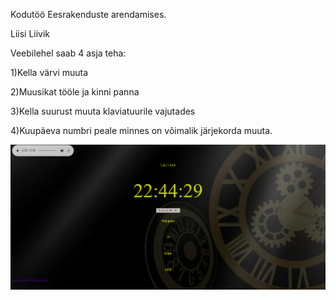 Kodutöö Eesrakenduste arendamises.

Liisi Liivik

Veebilehel saab 4 asja teha:

1)Kella värvi muuta

2)Muusikat tööle ja kinni panna

3)Kella suurust muuta klaviatuurile vajutades

4)Kuupäeva numbri peale minnes on võimalik järjekorda muuta.

![Screenshot (23).png](https://github.com/lliisi/JS-KellaVeebileht/blob/master/Screenshot%20(23).png)

